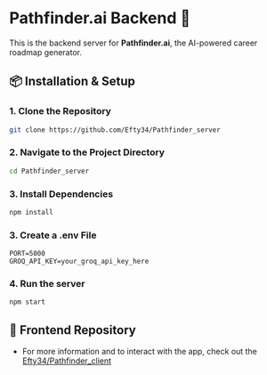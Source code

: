 # Pathfinder.ai Backend 🧠

This is the backend server for **Pathfinder.ai**, the AI-powered career roadmap generator.

## 📦 Installation & Setup

### 1. Clone the Repository

```bash
git clone https://github.com/Efty34/Pathfinder_server
```
### 2. Navigate to the Project Directory
```bash
cd Pathfinder_server
```
### 3. Install Dependencies
```bash
npm install
```
### 3. Create a .env File
```
PORT=5000
GROQ_API_KEY=your_groq_api_key_here
```
### 4. Run the server
```bash
npm start
```

## 🔗 Frontend Repository
- For more information and to interact with the app, check out the [Efty34/Pathfinder_client](https://github.com/Efty34/Pathfinder_client)

